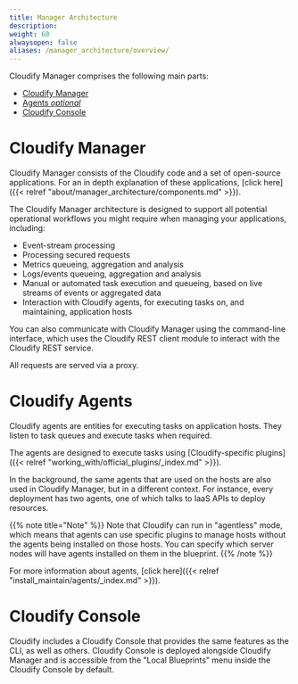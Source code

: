 ```yaml
---
title: Manager Architecture
description:
weight: 60
alwaysopen: false
aliases: /manager_architecture/overview/
---
```


Cloudify Manager comprises the following main parts:

* [Cloudify Manager](#cloudify-manager)
* [Agents _optional_](#cloudify-agents) 
* [Cloudify Console](#cloudify-console)

# Cloudify Manager

Cloudify Manager consists of the Cloudify code and a set of open-source applications. For an in depth explanation of these applications, [click here]({{< relref "about/manager_architecture/components.md" >}}).

The Cloudify Manager architecture is designed to support all potential operational workflows you might require when managing your applications, including:

* Event-stream processing
* Processing secured requests
* Metrics queueing, aggregation and analysis
* Logs/events queueing, aggregation and analysis
* Manual or automated task execution and queueing, based on live streams of events or aggregated data
* Interaction with Cloudify agents, for executing tasks on, and maintaining, application hosts

You can also communicate with Cloudify Manager using the command-line interface, which uses the Cloudify REST client module to interact with the Cloudify REST service.

All requests are served via a proxy.

# Cloudify Agents

Cloudify agents are entities for executing tasks on application hosts. They listen to task queues and execute tasks when required.

The agents are designed to execute tasks using [Cloudify-specific plugins]({{< relref "working_with/official_plugins/_index.md" >}}).

In the background, the same agents that are used on the hosts are also used in Cloudify Manager, but in a different context. For instance, every deployment has two agents, one of which talks to IaaS APIs to deploy resources.

{{% note title="Note" %}}
Note that Cloudify can run in "agentless" mode, which means that agents can use specific plugins to manage hosts without the agents being installed on those hosts. You can specify which server nodes will have agents installed on them in the blueprint.
{{% /note %}}

For more information about agents, [click here]({{< relref "install_maintain/agents/_index.md" >}}).

# Cloudify Console

Cloudify includes a Cloudify Console that provides the same features as the CLI, as well as others. Cloudify Console is deployed alongside Cloudify Manager and is accessible from the "Local Blueprints" menu inside the Cloudify Console by default.

